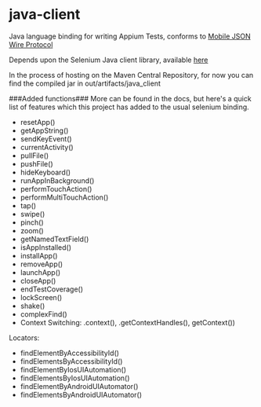 java-client
===========

Java language binding for writing Appium Tests, conforms to [Mobile JSON Wire Protocol](https://code.google.com/p/selenium/source/browse/spec-draft.md?repo=mobile)

Depends upon the Selenium Java client library, available [here](http://docs.seleniumhq.org/download/)

In the process of hosting on the Maven Central Repository, for now you can find the compiled jar in out/artifacts/java_client

###Added functions###
More can be found in the docs, but here's a quick list of features which this project has added to the usual selenium binding.


- resetApp()
- getAppString()
- sendKeyEvent()
- currentActivity()
- pullFile()
- pushFile()
- hideKeyboard()
- runAppInBackground()
- performTouchAction()
- performMultiTouchAction()
- tap()
- swipe()
- pinch()
- zoom()
- getNamedTextField()
- isAppInstalled()
- installApp()
- removeApp()
- launchApp()
- closeApp()
- endTestCoverage()
- lockScreen()
- shake()
- complexFind()
- Context Switching: .context(), .getContextHandles(), getContext())

Locators:
- findElementByAccessibilityId()
- findElementsByAccessibilityId()
- findElementByIosUIAutomation()
- findElementsByIosUIAutomation()
- findElementByAndroidUIAutomator()
- findElementsByAndroidUIAutomator()

